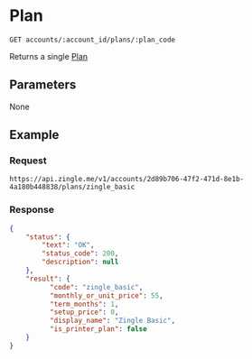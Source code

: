 # Plan

    GET accounts/:account_id/plans/:plan_code
    
Returns a single [Plan]




## Parameters
None

## Example
### Request

    https://api.zingle.me/v1/accounts/2d89b706-47f2-471d-8e1b-4a180b448838/plans/zingle_basic

### Response
``` json
{
    "status": {
        "text": "OK",
        "status_code": 200,
        "description": null
    },
    "result": {
          "code": "zingle_basic",
          "monthly_or_unit_price": 55,
          "term_months": 1,
          "setup_price": 0,
          "display_name": "Zingle Basic",
          "is_printer_plan": false
    }
}
```

[Plan]: README.md
